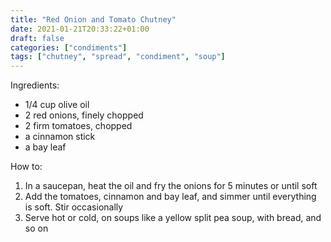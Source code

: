 ```yaml
---
title: "Red Onion and Tomato Chutney"
date: 2021-01-21T20:33:22+01:00
draft: false
categories: ["condiments"]
tags: ["chutney", "spread", "condiment", "soup"]
---
```


Ingredients:

* 1/4 cup olive oil
* 2 red onions, finely chopped
* 2 firm tomatoes, chopped
* a cinnamon stick
* a bay leaf

How to:

1. In a saucepan, heat the oil and fry the onions for 5 minutes or until soft
2. Add the tomatoes, cinnamon and bay leaf, and simmer until everything is soft. Stir occasionally
3. Serve hot or cold, on soups like a yellow split pea soup, with bread, and so on
